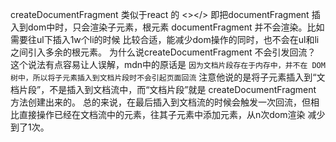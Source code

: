 createDocumentFragment 类似于react 的 <></> 即把documentFragment 插入到dom中时，只会渲染子元素，根元素 documentFragment 并不会渲染。比如需要往ul下插入1w个li的时候 比较合适，能减少dom操作的同时，也不会在ul和li之间引入多余的根元素。
为什么说createDocumentFragment 不会引发回流？
这个说法有点容易让人误解，mdn中的原话是
 `因为文档片段存在于内存中，并不在 DOM 树中，所以将子元素插入到文档片段时不会引起页面回流`
注意他说的是将子元素插入到“文档片段”，不是插入到文档流中，而“文档片段”就是 createDocumentFragment 方法创建出来的。
总的来说，在最后插入到文档流的时候会触发一次回流，但相比直接操作已经在文档流中的元素，往其子元素中添加元素，从n次dom渲染 减少到了1次。